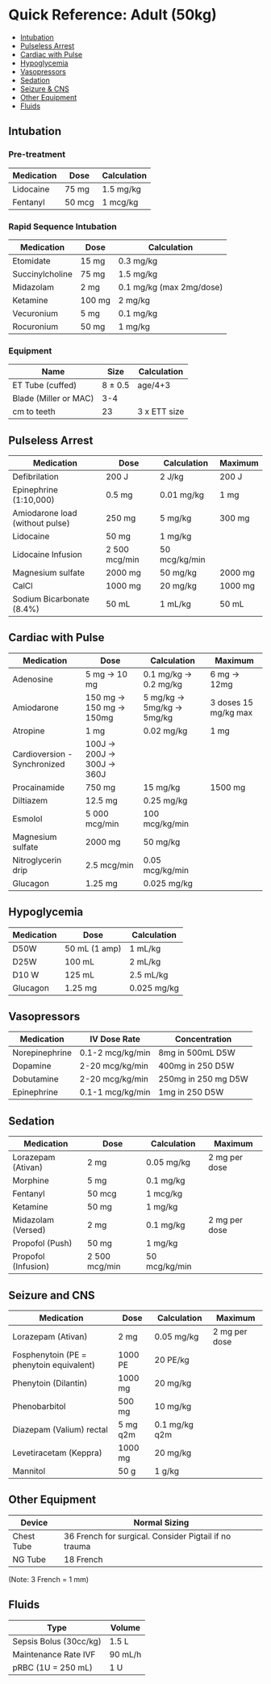 # Quick Reference: Adult (50kg)

- [Intubation](#intubation)
- [Pulseless Arrest](#pulseless-arrest)
- [Cardiac with Pulse](#cardiac-with-pulse)
- [Hypoglycemia](#hypoglycemia)
- [Vasopressors](#vasopressors)
- [Sedation](#sedation)
- [Seizure & CNS](#seizure-and-cns)
- [Other Equipment](#other-equipment)
- [Fluids](#fluids)

## Intubation

### Pre-treatment
| Medication | Dose | Calculation |
|------------|-------------|-------------|
| Lidocaine  | 75 mg      | 1.5 mg/kg   |
| Fentanyl   | 50 mcg      | 1  mcg/kg   |

### Rapid Sequence Intubation
| Medication      | Dose | Calculation              |
|-----------------|-------------|--------------------------|
| Etomidate       | 15 mg       | 0.3 mg/kg                |
| Succinylcholine | 75 mg      | 1.5 mg/kg                |
| Midazolam       | 2 mg        | 0.1 mg/kg (max 2mg/dose) |
| Ketamine        | 100 mg      | 2 mg/kg                  |
| Vecuronium      | 5 mg        | 0.1 mg/kg                |
| Rocuronium      | 50 mg       | 1 mg/kg                  |

### Equipment
| Name             | Size   |  Calculation           |
|------------------|--------|----------------|
| ET Tube (cuffed) | 8 ± 0.5 | age/4+3        |
| Blade (Miller or MAC)| 3-4    |   |
| cm to teeth      | 23     | 3 x ETT size   |


## Pulseless Arrest
| Medication                      	| Dose         	| Calculation    	| Maximum 	|
|---------------------------------	|--------------	|----------------	|---------	|
| Defibrilation                   	| 200 J        	| 2 J/kg         	| 200 J   	|
| Epinephrine (1:10,000)          	| 0.5 mg       	| 0.01 mg/kg     	| 1 mg    	|
| Amiodarone load (without pulse) 	| 250 mg       	| 5 mg/kg        	| 300 mg  	|
| Lidocaine                       	| 50 mg       	| 1 mg/kg        	|         	|
| Lidocaine Infusion              	| 2 500 mcg/min 	| 50 mcg/kg/min  	|         	|
| Magnesium sulfate               	| 2000 mg      	| 50 mg/kg       	| 2000 mg 	|
| CalCl                           	| 1000 mg      	| 20 mg/kg       	| 1000 mg 	|
| Sodium Bicarbonate (8.4%)       	| 50 mL        	| 1 mL/kg        	| 50 mL   	|


## Cardiac with Pulse
| Medication                    	| Dose                        	| Calculation               	| Maximum              	|
|-------------------------------	|-----------------------------	|---------------------------	|----------------------	|
| Adenosine                     	| 5 mg → 10 mg                	| 0.1 mg/kg → 0.2 mg/kg     	| 6 mg → 12mg          	|
| Amiodarone                    	| 150 mg → 150 mg → 150mg     	| 5 mg/kg → 5mg/kg → 5mg/kg 	| 3 doses 15 mg/kg max 	|
| Atropine                      	| 1 mg                        	| 0.02 mg/kg                	| 1 mg                 	|
| Cardioversion - Synchronized  	| 100J → 200J → 300J → 360J  	|                           	|                      	|
| Procainamide                  	| 750 mg                     	| 15 mg/kg                  	| 1500 mg              	|
| Diltiazem                     	| 12.5 mg                     	| 0.25 mg/kg                	|                      	|
| Esmolol                       	| 5 000 mcg/min                	| 100 mcg/kg/min            	|                      	|
| Magnesium sulfate             	| 2000 mg                     	| 50 mg/kg                  	|                      	|
| Nitroglycerin drip            	| 2.5 mcg/min                  	| 0.05 mcg/kg/min           	|                      	|
| Glucagon                      	| 1.25 mg                     	| 0.025 mg/kg               	|                      	|


## Hypoglycemia
| Medication  	| Dose           	| Calculation  	|
|-------------	|----------------	|--------------	|
|  D50W       	| 50 mL (1 amp)  	| 1 mL/kg      	|
|  D25W       	| 100 mL         	| 2 mL/kg      	|
| D10 W       	| 125 mL         	| 2.5 mL/kg    	|
| Glucagon    	| 1.25 mg        	| 0.025 mg/kg  	|


## Vasopressors
| Medication     	| IV Dose Rate     	| Concentration        	|
|----------------	|------------------	|----------------------	|
| Norepinephrine 	| 0.1-2 mcg/kg/min 	| 8mg in 500mL D5W     	|
| Dopamine       	| 2-20 mcg/kg/min  	| 400mg in 250 D5W     	|
| Dobutamine     	| 2-20 mcg/kg/min  	| 250mg in 250 mg D5W  	|
| Epinephrine    	| 0.1-1 mcg/kg/min 	| 1mg in 250 D5W       	|

## Sedation
| Medication          	| Dose     	| Calculation     	| Maximum       	|
|---------------------	|----------	|-----------------	|---------------	|
| Lorazepam (Ativan)  	| 2 mg     	| 0.05 mg/kg      	| 2 mg per dose 	|
| Morphine            	| 5 mg     	| 0.1 mg/kg       	|               	|
| Fentanyl            	| 50 mcg   	| 1 mcg/kg        	|               	|
| Ketamine            	| 50 mg    	| 1 mg/kg         	|               	|
| Midazolam (Versed)  	| 2 mg     	| 0.1 mg/kg       	| 2 mg per dose 	|
| Propofol (Push)     	| 50 mg    	| 1 mg/kg         	|               	|
| Propofol (Infusion) 	| 2 500 mcg/min 	| 50  mcg/kg/min  	|               	|

## Seizure and CNS
| Medication                               	| Dose     	| Calculation    	| Maximum       	|
|------------------------------------------	|----------	|----------------	|---------------	|
| Lorazepam (Ativan)                       	| 2 mg     	| 0.05 mg/kg     	| 2 mg per dose 	|
| Fosphenytoin (PE = phenytoin equivalent) 	| 1000 PE  	| 20 PE/kg       	|               	|
| Phenytoin (Dilantin)                     	| 1000 mg  	| 20 mg/kg       	|               	|
| Phenobarbitol                            	| 500 mg   	| 10 mg/kg       	|               	|
| Diazepam (Valium) rectal                 	| 5 mg q2m 	| 0.1 mg/kg q2m  	|               	|
| Levetiracetam (Keppra)                   	| 1000 mg  	| 20 mg/kg       	|               	|
| Mannitol                                 	| 50 g     	| 1 g/kg         	|               	|

## Other Equipment
| Device     	| Normal Sizing                                             	|
|------------	|-----------------------------------------------------------	|
| Chest Tube 	| 36 French for surgical.  Consider Pigtail if no trauma 	|
| NG Tube    	| 18 French                                                 	|

(Note: 3 French =  1 mm)


## Fluids

| Type | Volume|
| -------| --------- |
| Sepsis Bolus (30cc/kg) | 1.5 L| 
| Maintenance Rate IVF| 90 mL/h |
|pRBC (1U = 250 mL) | 1 U|